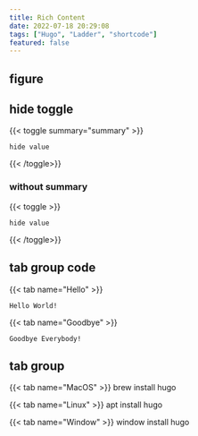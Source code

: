 ```yaml
---
title: Rich Content
date: 2022-07-18 20:29:08
tags: ["Hugo", "Ladder", "shortcode"]
featured: false
---
```

<!--more-->
## figure



## hide toggle
{{< toggle summary="summary" >}}
```shell
hide value
```
{{< /toggle>}}

### without summary
{{< toggle >}}
```shell
hide value
```
{{< /toggle>}}


## tab group code

{{< tab name="Hello" >}}
```shell
Hello World!
```


{{< tab name="Goodbye" >}}
```shell
Goodbye Everybody!
```



## tab group

{{< tab name="MacOS" >}}
brew install hugo


{{< tab name="Linux" >}}
apt install hugo


{{< tab name="Window" >}}
window install hugo


